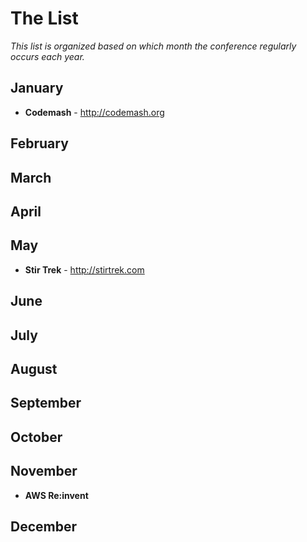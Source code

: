 # The List
*This list is organized based on which month the conference regularly occurs each year.*

## January
* **Codemash** - http://codemash.org


## February

## March

## April

## May
* **Stir Trek** - http://stirtrek.com

## June

## July

## August

## September

## October

## November
* **AWS Re:invent**

## December
